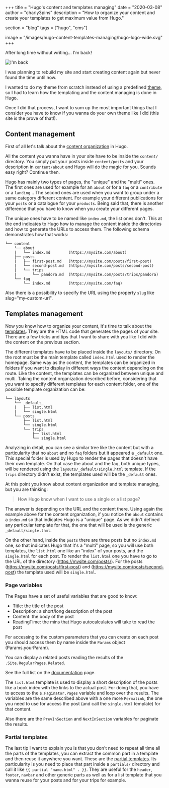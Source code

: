+++
title = "Hugo's content and templates managing"
date = "2020-03-08"
author = "charly3pins"
description = "How to organize your content and create your templates to get maximum value from Hugo."

section = "blog"
tags = ["hugo", "cms"]

image = "/images/hugo-content-templates-managing/hugo-logo-wide.svg"
+++

After long time without writing... I'm back!

![I'm back](/images/hugo-content-templates-managing/im-back-terminator.jpg)

I was planning to rebuild my site and start creating content again but never found the time until now.

I wanted to do my theme from scratch instead of using a predefined [theme](https://themes.gohugo.io/), so I had to learn how the templating and the content managing is done in Hugo.

Once I did that process, I want to sum up the most important things that I consider you have to know if you wanna do your own theme like I did (this site is the prove of that!).

## Content management

First of all let's talk about the [content organization](https://gohugo.io/content-management/organization/) in Hugo.

All the content you wanna have in your site have to be inside the `content/` directory. You simply put your posts inside `content/posts` and your description in `content/about` and Hugo will do the magic for you. Sounds easy right? Continue then.

Hugo has mainly two types of pages, the "unique" and the "multi" ones. The first ones are used for example for an `about` or for a `faq` or a `contribute` or a `landing`... The second ones are used when you want to group under a same category different content. For example your different publications for your `posts` or a catalogue for your `products`. Being said that, there is another difference that you have to know when you create your different pages.

The unique ones have to be named like `index.md`, the list ones don't. This at the end indicates to Hugo how to manage the content inside the directories and how to generate the URLs to access them. The following schema demonstrates how that works:

```
└── content
    └── about
    |   └── index.md        (https://mysite.com/about)
    ├── posts
    |   ├── first-post.md   (https://mysite.com/posts/first-post)
    |   └── second-post.md  (https://mysite.com/posts/second-post)
    |   └── trips
    |       └── pandora.md  (https://mysite.com/posts/trips/pandora)
    └── faq
        └── index.md        (https://mysite.com/faq)
```

Also there is a possibility to specify the URL using the property `slug` like slug="my-custom-url".

## Templates management

Now you know how to organize your content, it's time to talk about the [templates](https://gohugo.io/templates/). They are the HTML code that generates the pages of your site. There are a few tricks and tips that I want to share with you like I did with the content on the previous section.

The different templates have to be placed inside the `layouts/` directory. On the root must be the main template called `index.html` used to render the homepage. Same way as the content, the templates can be organized in folders if you want to display in different ways the content depending on the route. Like the content, the templates can be organized between unique and multi. Taking the content organization described before, considering that you want to specify different templates for each content folder, one of the possible template organization can be:

```
└── layouts
    └── _default_
    |   ├── list.html
    |   └── single.html
    └── posts
        ├── list.html
        └── single.html
        └── trips
            ├── list.html
            └── single.html
```

Analyzing in detail, you can see a similar tree like the content but with a particularity that no `about` and no `faq` folders but it appeared a `_default` one. This special folder is used by Hugo to render the pages that doesn't have their own template. On that case the about and the faq, both unique types, will be rendered using the `layouts/_default/single.html` template. If the `trips` directory didn't exist, the templates used will be the `_default` ones.

At this point you know about content organization and template managing, but you are thinking:
> How Hugo know when I want to use a single or a list page?

The answer is depending on the URL and the content there. Using again the example above for the content organization, if you notice the `about` contains a `index.md` so that indicates Hugo is a "unique" page. As we didn't defined any particular template for that, the one that will be used is the generic `_default/single.thml`. 

On the other hand, inside the `posts` there are three posts but no `index.md` one, so that indicates Hugo that it's a "multi" page, so you will use both templates, the `list.html` one like an "index" of your posts, and the `single.html` for each post. To render the `list.html` one you have to go to the URL of the directory (https://mysite.com/posts/). For the posts (https://mysite.com/posts/first-post) and (https://mysite.com/posts/second-post) the template used will be `single.html`.

### Page variables

The Pages have a set of useful variables that are good to know:
- Title: the title of the post
- Description: a short/long description of the post
- Content: the body of the post
- ReadingTime: the mins that Hugo autocalculates will take to read the post

For accessing to the custom parameters that you can create on each post you should access them by name inside the `Params` object (Params.yourParam).

You can display a related posts reading the results of the `.Site.RegularPages.Related`.

See the full list on the [documentation](https://gohugo.io/variables/page/) page.

The `list.html` template is used to display a short description of the posts like a book index with the links to the actual post. For doing that, you have to access to the `$.Paginator.Pages` variable and loop over the results. The variables are the same described above with a one more `Permalink`, the one you need to use for access the post (and call the `single.html` template) for that content.

Also there are the `PrevInSection` and `NextInSection` variables for paginate the results.

### Partial templates

The last tip I want to explain you is that you don't need to repeat all time all the parts of the templates, you can extract the common part in a template and then reuse it anywhere you want. These are the [partial templates](https://gohugo.io/templates/partials/). Its particularity is you need to place that part inside a `partials/` directory and call it like `{{ partial "name.html" . }}`. They are useful for the `header`, `footer`, `navbar` and other generic parts as well as for a list template that you wanna reuse for your posts and for your trips for example.